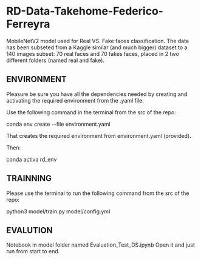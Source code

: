 # RD-Data-Takehome-Federico-Ferreyra

MobileNetV2 model used for Real VS. Fake faces classification.
The data has been subseted from a Kaggle similar (and much bigger) dataset to a 140 images subset: 70 real faces and 70 fakes faces, placed in 2 two different folders (named real and fake).

## ENVIRONMENT

Pleasure be sure you have all the dependencies needed by creating and activating the required environment from the .yaml file.

Use the following command in the terminal from the src of the repo:

conda env create --file environment.yaml

That creates the required environment from environment.yaml (provided).

Then:

conda activa rd_env

## TRAINNING

Please use the terminal to run the following command from the src of the repo:

python3 model/train.py model/config.yml


## EVALUTION

Notebook in model folder named Evaluation_Test_DS.ipynb
Open it and just run from start to end.